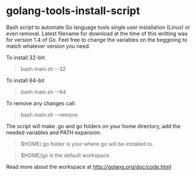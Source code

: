 golang-tools-install-script
==========================

Bash script to automate Go language tools single user installation (Linux) or even removal.
Latest filename for download at the time of this writting was for version 1.4 of Go. Feel free to change the variables on the beggining to match whatever version you need.

To install 32-bit:
<blockquote>bash main.sh --32</blockquote>
To install 64-bit
<blockquote>bash main.sh --64</blockquote>

To remove any changes call:
<blockquote>bash main.sh --remove</blockquote>

The script will make .go and go folders on your home directory, add the needed variables and PATH expansion.

<blockquote>$HOME/.go folder is your where go will be installed to.</blockquote>
<blockquote>$HOME/go is the default workspace.</blockquote>

Read more about the workspace at http://golang.org/doc/code.html
